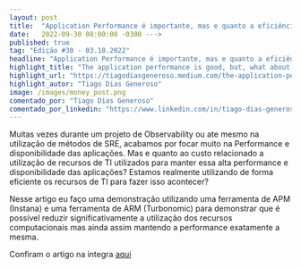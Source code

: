 ```yaml
---
layout: post 
title:  "Application Performance é importante, mas e quanto a eficiência na utilização dos recursos de TI?"
date:   2022-09-30 08:00:00 -0300 --->
published: true
tag: "Edição #30 - 03.10.2022"
headline: "Application Performance é importante, mas e quanto a eficiência na utilização dos recursos de TI?"
highlight_title: "The application performance is good, but, what about efficiency?"
highlight_url: "https://tiagodiasgeneroso.medium.com/the-application-performance-is-good-but-what-about-efficiency-f49a27ba6d7a"
highlight_autor: "Tiago Dias Generoso"
image: /images/money_post.png
comentado_por: "Tiago Dias Generoso"
comentado_por_linkedin: "https://www.linkedin.com/in/tiago-dias-generoso/"
---
```

Muitas vezes durante um projeto de Observability ou ate mesmo na utilização de métodos de SRE, acabamos por focar muito na Performance e disponibilidade das aplicações.
Mas e quanto ao custo relacionado a utilização de recursos de TI utilizados para manter essa alta performance e disponibilidade das aplicações? Estamos realmente utilizando de forma eficiente os recursos de TI para fazer isso acontecer?

Nesse artigo eu faço uma demonstração utilizando uma ferramenta de APM (Instana) e uma ferramenta de ARM (Turbonomic) para demonstrar que é possível reduzir significativamente a utilização dos recursos computacionais mas ainda assim mantendo a performance exatamente a mesma.


Confiram o artigo na integra [aqui](https://tiagodiasgeneroso.medium.com/the-application-performance-is-good-but-what-about-efficiency-f49a27ba6d7a)